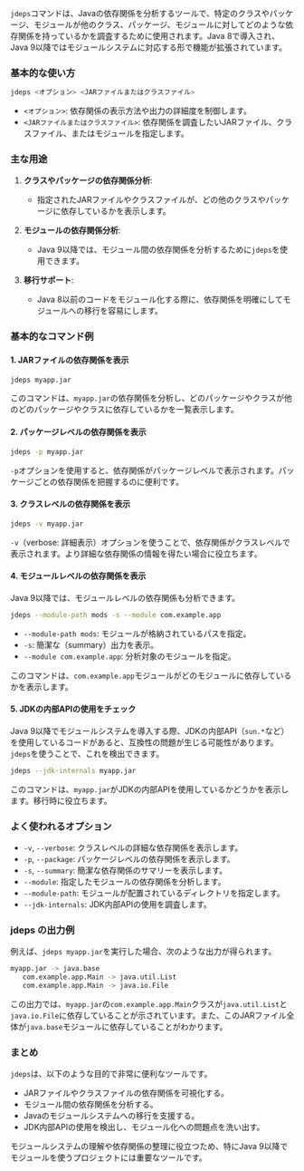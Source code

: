 `jdeps`コマンドは、Javaの依存関係を分析するツールで、特定のクラスやパッケージ、モジュールが他のクラス、パッケージ、モジュールに対してどのような依存関係を持っているかを調査するために使用されます。Java 8で導入され、Java 9以降ではモジュールシステムに対応する形で機能が拡張されています。

### 基本的な使い方

```bash
jdeps <オプション> <JARファイルまたはクラスファイル>
```

- `<オプション>`: 依存関係の表示方法や出力の詳細度を制御します。
- `<JARファイルまたはクラスファイル>`: 依存関係を調査したいJARファイル、クラスファイル、またはモジュールを指定します。

### 主な用途

1. **クラスやパッケージの依存関係分析**:
   - 指定されたJARファイルやクラスファイルが、どの他のクラスやパッケージに依存しているかを表示します。
  
2. **モジュールの依存関係分析**:
   - Java 9以降では、モジュール間の依存関係を分析するために`jdeps`を使用できます。

3. **移行サポート**:
   - Java 8以前のコードをモジュール化する際に、依存関係を明確にしてモジュールへの移行を容易にします。

### 基本的なコマンド例

#### 1. JARファイルの依存関係を表示

```bash
jdeps myapp.jar
```

このコマンドは、`myapp.jar`の依存関係を分析し、どのパッケージやクラスが他のどのパッケージやクラスに依存しているかを一覧表示します。

#### 2. パッケージレベルの依存関係を表示

```bash
jdeps -p myapp.jar
```

`-p`オプションを使用すると、依存関係がパッケージレベルで表示されます。パッケージごとの依存関係を把握するのに便利です。

#### 3. クラスレベルの依存関係を表示

```bash
jdeps -v myapp.jar
```

`-v`（verbose: 詳細表示）オプションを使うことで、依存関係がクラスレベルで表示されます。より詳細な依存関係の情報を得たい場合に役立ちます。

#### 4. モジュールレベルの依存関係を表示

Java 9以降では、モジュールレベルの依存関係も分析できます。

```bash
jdeps --module-path mods -s --module com.example.app
```

- `--module-path mods`: モジュールが格納されているパスを指定。
- `-s`: 簡潔な（summary）出力を表示。
- `--module com.example.app`: 分析対象のモジュールを指定。

このコマンドは、`com.example.app`モジュールがどのモジュールに依存しているかを表示します。

#### 5. JDKの内部APIの使用をチェック

Java 9以降でモジュールシステムを導入する際、JDKの内部API（`sun.*`など）を使用しているコードがあると、互換性の問題が生じる可能性があります。`jdeps`を使うことで、これを検出できます。

```bash
jdeps --jdk-internals myapp.jar
```

このコマンドは、`myapp.jar`がJDKの内部APIを使用しているかどうかを表示します。移行時に役立ちます。

### よく使われるオプション

- `-v`, `--verbose`: クラスレベルの詳細な依存関係を表示します。
- `-p`, `--package`: パッケージレベルの依存関係を表示します。
- `-s`, `--summary`: 簡潔な依存関係のサマリーを表示します。
- `--module`: 指定したモジュールの依存関係を分析します。
- `--module-path`: モジュールが配置されているディレクトリを指定します。
- `--jdk-internals`: JDK内部APIの使用を調査します。

### jdeps の出力例

例えば、`jdeps myapp.jar`を実行した場合、次のような出力が得られます。

```bash
myapp.jar -> java.base
   com.example.app.Main -> java.util.List
   com.example.app.Main -> java.io.File
```

この出力では、`myapp.jar`の`com.example.app.Main`クラスが`java.util.List`と`java.io.File`に依存していることが示されています。また、このJARファイル全体が`java.base`モジュールに依存していることがわかります。

### まとめ

`jdeps`は、以下のような目的で非常に便利なツールです。
- JARファイルやクラスファイルの依存関係を可視化する。
- モジュール間の依存関係を分析する。
- Javaのモジュールシステムへの移行を支援する。
- JDK内部APIの使用を検出し、モジュール化への問題点を洗い出す。

モジュールシステムの理解や依存関係の整理に役立つため、特にJava 9以降でモジュールを使うプロジェクトには重要なツールです。
